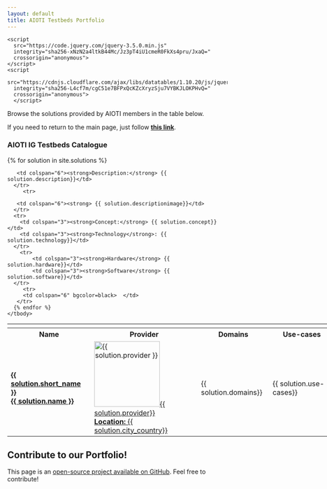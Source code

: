 ```yaml
---
layout: default
title: AIOTI Testbeds Portfolio
---
```


<head>
    <link
      rel="stylesheet"
      href="https://cdn.jsdelivr.net/npm/bulma@0.8.2/css/bulma.min.css"
    />
    <link rel="stylesheet" href="{{ '/assets/css/main.css' | relative_url }}" />
    
    <script
      src="https://code.jquery.com/jquery-3.5.0.min.js"
      integrity="sha256-xNzN2a4ltkB44Mc/Jz3pT4iU1cmeR0FkXs4pru/JxaQ="
      crossorigin="anonymous">
    </script>
    <script
      src="https://cdnjs.cloudflare.com/ajax/libs/datatables/1.10.20/js/jquery.dataTables.min.js"
      integrity="sha256-L4cf7m/cgC51e7BFPxQcKZcXryzSju7VYBKJLOKPHvQ="
      crossorigin="anonymous">
      </script>
  </head>

Browse the solutions provided by AIOTI members in the table below.

If you need to return to the main page, just follow [**this link**](./index.html).


### AIOTI IG Testbeds Catalogue

<table id="catalogue" class="display" style="width: 1200px">
    <thead>
      <tr>
        <th></th>
        <th></th>
        <th></th>
        <th></th>
        <th></th>
        <th></th> 
     </tr>
    </thead>
    <tbody>
      <!--For loop that iterates over markdown frontmatter in _skus folder-->
      {% for solution in site.solutions %}
          <tr>
        <th>Name</th>
        <th>Provider</th>
        <th>Domains</th>
        <th>Use-cases</th>
        <th>Access</th>
        <th>Testbed stage</th> 
     </tr>
      <tr>
        <td><strong><a href="{{ solution.testbed_url }}">{{ solution.short_name }}<br> {{ solution.name }}</a></strong></td>
        <td><a href="{{ solution.testbed_url }}"><img src="{{ solution.provider_logo }}" alt="{{ solution.provider }}" width=150/>{{ solution.provider}} <br> <b>Location:</b> {{ solution.city_country}}</a></td>
        <td>{{ solution.domains}}</td>
        <td>{{ solution.use-cases}}</td>
          <td><b>License:</b> {{ solution.license}} <br> <b>Access:</b> {{ solution.partner_access}}<br> <b>Contact:</b> {{ solution.contact}}</td>
        <td>{{ solution.testbed_stage}}</td>
      </tr>
      <tr>
          
       <td colspan="6"><strong>Description:</strong> {{ solution.description}}</td>
      </tr>
         <tr>
          
       <td colspan="6"><strong> {{ solution.descriptionimage}}</td>
      </tr>
      <tr>
        <td colspan="3"><strong>Concept:</strong> {{ solution.concept}}</td>
        <td colspan="3"><strong>Technology</strong>: {{ solution.technology}}</td>
      </tr>
        <tr>
            <td colspan="3"><strong>Hardware</strong> {{ solution.hardware}}</td>
            <td colspan="3"><strong>Software</strong> {{ solution.software}}</td>
      </tr>
         <tr>
         <td colspan="6" bgcolor=black>  </td>
       </tr>
      {% endfor %}
    </tbody>
  <!-- 
    <tfoot>
      <tr>
        <th>Name</th>
        <th>Position</th>
        <th>Description</th>
      </tr>
    </tfoot> -->
  </table>


## Contribute to our Portfolio!

This page is an [open-source project available on GitHub](https://github.com/AIOTIEU/testbeds). Feel free to contribute!

<script>
$(document).ready(function() {
    $('#catalogue').DataTable();
} );
</script>
